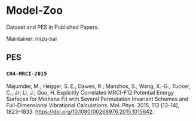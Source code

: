 # Model-Zoo

Dataset and PES in Published Papers.

Maintainer: mizu-bai

## PES

### `CH4-MRCI-2015`

Majumder, M.; Hegger, S. E.; Dawes, R.; Manzhos, S.; Wang, X.-G.; Tucker, C., Jr; Li, J.; Guo, H. Explicitly Correlated MRCI-F12 Potential Energy Surfaces for Methane Fit with Several Permutation Invariant Schemes and Full-Dimensional Vibrational Calculations. Mol. Phys. 2015, 113 (13–14), 1823–1833. https://doi.org/10.1080/00268976.2015.1015642.
